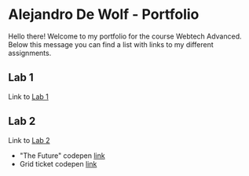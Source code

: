 # Alejandro De Wolf - Portfolio

Hello there! Welcome to my portfolio for the course Webtech Advanced.
Below this message you can find a list with links to my different assignments.

## Lab 1
Link to [Lab 1](https://github.com/AlejandroDeWolf/2imd-webtechadvanced-portfolio/tree/main/lab1%20-%20git)

## Lab 2
Link to [Lab 2](https://github.com/AlejandroDeWolf/2imd-webtechadvanced-portfolio/tree/main/lab2%20-%20grid)

* "The Future" codepen [link](https://codepen.io/alejandrodewolf/pen/dyZgyjz)
* Grid ticket codepen [link](https://codepen.io/alejandrodewolf/pen/PoOyoyd)